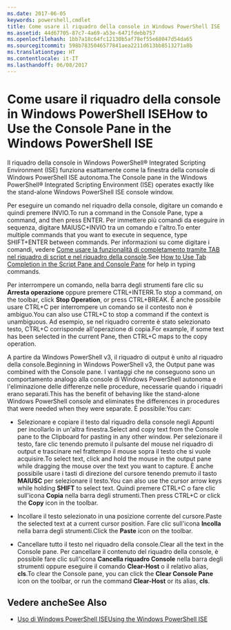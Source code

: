 ```yaml
---
ms.date: 2017-06-05
keywords: powershell,cmdlet
title: Come usare il riquadro della console in Windows PowerShell ISE
ms.assetid: 44d67705-87c7-4a69-a53e-6471fdebb757
ms.openlocfilehash: 1bb7a18c64fc12130b5af78ef55e68047d54da65
ms.sourcegitcommit: 598b7835046577841aea2211d613bb8513271a8b
ms.translationtype: HT
ms.contentlocale: it-IT
ms.lasthandoff: 06/08/2017
---
```

# <a name="how-to-use-the-console-pane-in-the-windows-powershell-ise"></a><span data-ttu-id="1020b-103">Come usare il riquadro della console in Windows PowerShell ISE</span><span class="sxs-lookup"><span data-stu-id="1020b-103">How to Use the Console Pane in the Windows PowerShell ISE</span></span>
<span data-ttu-id="1020b-104">Il riquadro della console in Windows PowerShell® Integrated Scripting Environment (ISE) funziona esattamente come la finestra della console di Windows PowerShell ISE autonoma.</span><span class="sxs-lookup"><span data-stu-id="1020b-104">The Console pane in the Windows PowerShell® Integrated Scripting Environment (ISE) operates exactly like the stand-alone Windows PowerShell ISE console window.</span></span>

<span data-ttu-id="1020b-105">Per eseguire un comando nel riquadro della console, digitare un comando e quindi premere INVIO.</span><span class="sxs-lookup"><span data-stu-id="1020b-105">To run a command in the Console Pane, type a command, and then press ENTER.</span></span> <span data-ttu-id="1020b-106">Per immettere più comandi da eseguire in sequenza, digitare MAIUSC+INVIO tra un comando e l'altro.</span><span class="sxs-lookup"><span data-stu-id="1020b-106">To enter multiple commands that you want to execute in sequence, type SHIFT+ENTER between commands.</span></span> <span data-ttu-id="1020b-107">Per informazioni su come digitare i comandi, vedere [Come usare la funzionalità di completamento tramite TAB nel riquadro di script e nel riquadro della console](How-to-Use-Tab-Completion-in-the-Script-Pane-and-Console-Pane.md).</span><span class="sxs-lookup"><span data-stu-id="1020b-107">See [How to Use Tab Completion in the Script Pane and Console Pane](How-to-Use-Tab-Completion-in-the-Script-Pane-and-Console-Pane.md) for help in typing commands.</span></span>

<span data-ttu-id="1020b-108">Per interrompere un comando, nella barra degli strumenti fare clic su **Arresta operazione** oppure premere CTRL+INTERR.</span><span class="sxs-lookup"><span data-stu-id="1020b-108">To stop a command, on the toolbar, click **Stop Operation**, or press CTRL+BREAK.</span></span> <span data-ttu-id="1020b-109">È anche possibile usare CTRL+C per interrompere un comando se il contesto non è ambiguo.</span><span class="sxs-lookup"><span data-stu-id="1020b-109">You can also use CTRL+C to stop a command if the context is unambiguous.</span></span> <span data-ttu-id="1020b-110">Ad esempio, se nel riquadro corrente è stato selezionato testo, CTRL+C corrisponde all'operazione di copia.</span><span class="sxs-lookup"><span data-stu-id="1020b-110">For example, if some text has been selected in the current Pane, then CTRL+C maps to the copy operation.</span></span>

<span data-ttu-id="1020b-111">A partire da Windows PowerShell v3, il riquadro di output è unito al riquadro della console.</span><span class="sxs-lookup"><span data-stu-id="1020b-111">Beginning in Windows PowerShell v3, the Output pane was combined with the Console pane.</span></span> <span data-ttu-id="1020b-112">I vantaggi che ne conseguono sono un comportamento analogo alla console di Windows PowerShell autonoma e l'eliminazione delle differenze nelle procedure, necessarie quando i riquadri erano separati.</span><span class="sxs-lookup"><span data-stu-id="1020b-112">This has the benefit of behaving like the stand-alone Windows PowerShell console and eliminates the differences in procedures that were needed when they were separate.</span></span> <span data-ttu-id="1020b-113">È possibile:</span><span class="sxs-lookup"><span data-stu-id="1020b-113">You can:</span></span>

-   <span data-ttu-id="1020b-114">Selezionare e copiare il testo dal riquadro della console negli Appunti per incollarlo in un'altra finestra.</span><span class="sxs-lookup"><span data-stu-id="1020b-114">Select and copy text from the Console pane to the Clipboard for pasting in any other window.</span></span> <span data-ttu-id="1020b-115">Per selezionare il testo, fare clic tenendo premuto il pulsante del mouse nel riquadro di output e trascinare nel frattempo il mouse sopra il testo che si vuole acquisire.</span><span class="sxs-lookup"><span data-stu-id="1020b-115">To select text, click and hold the mouse in the output pane while dragging the mouse over the text you want to capture.</span></span> <span data-ttu-id="1020b-116">È anche possibile usare i tasti di direzione del cursore tenendo premuto il tasto **MAIUSC** per selezionare il testo.</span><span class="sxs-lookup"><span data-stu-id="1020b-116">You can also use the cursor arrow keys while holding **SHIFT** to select text.</span></span> <span data-ttu-id="1020b-117">Quindi premere CTRL+C o fare clic sull'icona **Copia** nella barra degli strumenti.</span><span class="sxs-lookup"><span data-stu-id="1020b-117">Then press CTRL+C or click the **Copy** icon in the toolbar.</span></span>

-   <span data-ttu-id="1020b-118">Incollare il testo selezionato in una posizione corrente del cursore.</span><span class="sxs-lookup"><span data-stu-id="1020b-118">Paste the selected text at a current cursor position.</span></span> <span data-ttu-id="1020b-119">Fare clic sull'icona **Incolla** nella barra degli strumenti.</span><span class="sxs-lookup"><span data-stu-id="1020b-119">Click the **Paste** icon on the toolbar.</span></span>

-   <span data-ttu-id="1020b-120">Cancellare tutto il testo nel riquadro della console.</span><span class="sxs-lookup"><span data-stu-id="1020b-120">Clear all the text in the Console pane.</span></span> <span data-ttu-id="1020b-121">Per cancellare il contenuto del riquadro della console, è possibile fare clic sull'icona **Cancella riquadro Console** nella barra degli strumenti oppure eseguire il comando **Clear-Host** o il relativo alias, **cls**.</span><span class="sxs-lookup"><span data-stu-id="1020b-121">To clear the Console pane, you can click the **Clear Console Pane** icon on the toolbar, or run the command **Clear-Host** or its alias, **cls**.</span></span>

## <a name="see-also"></a><span data-ttu-id="1020b-122">Vedere anche</span><span class="sxs-lookup"><span data-stu-id="1020b-122">See Also</span></span>
- [<span data-ttu-id="1020b-123">Uso di Windows PowerShell ISE</span><span class="sxs-lookup"><span data-stu-id="1020b-123">Using the Windows PowerShell ISE</span></span>](Using-the-Windows-PowerShell-ISE.md)

